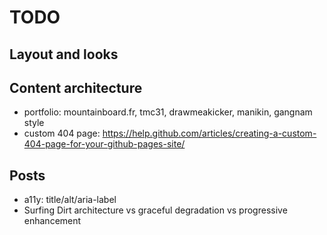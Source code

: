 # TODO

## Layout and looks

## Content architecture

- portfolio: mountainboard.fr, tmc31, drawmeakicker, manikin, gangnam style
- custom 404 page: https://help.github.com/articles/creating-a-custom-404-page-for-your-github-pages-site/

## Posts

- a11y: title/alt/aria-label
- Surfing Dirt architecture vs graceful degradation vs progressive enhancement